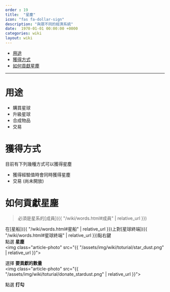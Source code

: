 ```yaml
---
order : 19
title:  "星塵"
icon: "fas fa-dollar-sign"
description: "與眾不同的經濟系統"
date:  1970-01-01 00:00:00 +0000
categories: wiki
layout: wiki
---
```


- [用途](#用途)
- [獲得方式](#獲得方式)
- [如何貢獻星塵](#如何貢獻星塵)
  
---

# 用途

- 購買星球
- 升級星球
- 合成物品
- 交易

# 獲得方式

目前有下列幾種方式可以獲得星塵
- 獲得經驗值時會同時獲得星塵
- 交易 (尚未開放)

# 如何貢獻星塵

> 必須是星系的[成員]({{ "/wiki/words.html#成員" | relative_url }})

在[星船]({{ "/wiki/words.html#星船" | relative_url }})上對[星球終端]({{ "/wiki/words.html#星球終端" | relative_url }})點右鍵  
點選 **星塵**  
<img class="article-photo" src="{{ "/assets/img/wiki/toturial/star_dust.png" | relative_url }}">

選擇 **要貢獻的數量**  
<img class="article-photo" src="{{ "/assets/img/wiki/toturial/donate_stardust.png" | relative_url }}">

點選 **打勾**
